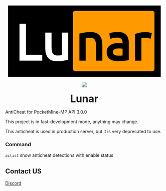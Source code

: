 <p align="center">
    <img src="icon.png">
</p>
<p align="center">
    <a href="https://poggit.pmmp.io/p/Lunar">
        <img src="https://poggit.pmmp.io/shield.state/Lunar">
    </a>
</p>
<p align="center"><font size="+3"><strong>Lunar</strong></font></p>

AntiCheat for PocketMine-MP API 3.0.0

This project is in fast-development mode, anything may change.

This anticheat is used in production server, but it is very deprecated to use.

### Command

`aclist` show anticheat detections with enable status

## Contact US

[Discord](https://discord.gg/g9a8TrZu34)